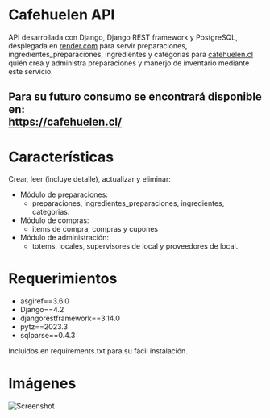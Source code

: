 # Cafehuelen API
API desarrollada con Django, Django REST framework y PostgreSQL, desplegada en [render.com](www.render.com) para servir preparaciones, ingredientes_preparaciones, ingredientes y categorias para [cafehuelen.cl](https://cafehuelen.cl) quién crea y administra preparaciones y manerjo de inventario mediante este servicio. 
## Para su futuro consumo se encontrará disponible en:<br> https://cafehuelen.cl/ <br>

# Características
Crear, leer (incluye detalle), actualizar y eliminar:
- Módulo de preparaciones:
    - preparaciones, ingredientes_preparaciones, ingredientes, categorias.
- Módulo de compras:
    - items de compra, compras y cupones
- Módulo de administración:  
    - totems, locales, supervisores de local y proveedores de local.

# Requerimientos
- asgiref==3.6.0
- Django==4.2
- djangorestframework==3.14.0
- pytz==2023.3
- sqlparse==0.4.3

Incluidos en requirements.txt para su fácil instalación.

# Imágenes
![Screenshot](https://github.com/keaguirre/CafehuelenBackend/blob/main/Documentos/web.png?raw=true)
